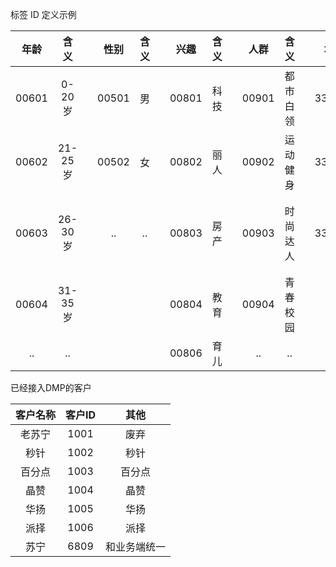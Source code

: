 
标签 ID 定义示例

年龄 | 含义 | | 性别 | 含义 | | 兴趣 | 含义 | | 人群 | 含义 | | 地域 | 含义
:-------:  | :-------: | :-------:  | :-------: | :-------:  | :-------: | :-------:  | :-------: | :-------:  | :-------: | :-------:  | :-------: |  :-------:  | :-------: |
00601 | 0-20岁 | | 00501 | 男 | | 00801 | 科技 | | 00901 | 都市白领 | | 331001 | 北京
00602 | 21-25岁 | | 00502 | 女 | | 00802 | 丽人 | | 00902 | 运动健身 | | 331002 | 上海
00603 | 26-30岁 | | .. | .. | | 00803 | 房产 | | 00903 | 时尚达人 | | 332001 | 浙江省-杭州
00604 | 31-35岁 | | | | | 00804 | 教育 | | 00904 | 青春校园 | | .. | ..
.. | .. | | | | | 00806 | 育儿 | | .. | ..

已经接入DMP的客户

客户名称 | 客户ID | 其他
:-------:  | :-------: | :-------: 
老苏宁 | 1001 | 废弃
秒针 | 1002 | 秒针
百分点 | 1003 | 百分点
晶赞 | 1004 | 晶赞
华扬 | 1005 | 华扬
派择 | 1006 | 派择
苏宁 | 6809 | 和业务端统一

